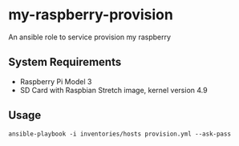 # my-raspberry-provision

An ansible role to service provision my raspberry

## System Requirements

- Raspberry Pi Model 3
- SD Card with Raspbian Stretch image, kernel version 4.9

## Usage

```
ansible-playbook -i inventories/hosts provision.yml --ask-pass
```
